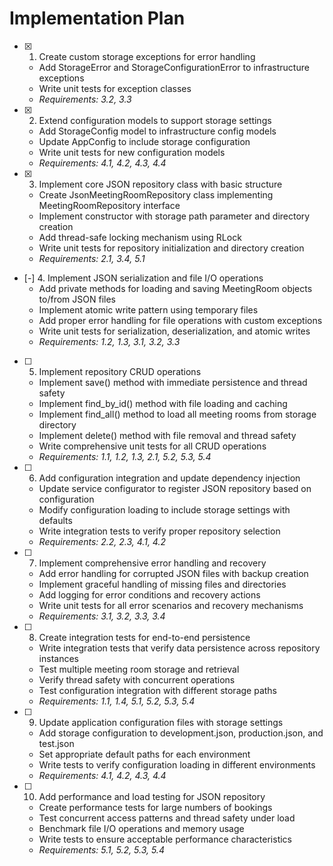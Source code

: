 # Implementation Plan

- [x] 1. Create custom storage exceptions for error handling
  - Add StorageError and StorageConfigurationError to infrastructure exceptions
  - Write unit tests for exception classes
  - _Requirements: 3.2, 3.3_

- [x] 2. Extend configuration models to support storage settings
  - Add StorageConfig model to infrastructure config models
  - Update AppConfig to include storage configuration
  - Write unit tests for new configuration models
  - _Requirements: 4.1, 4.2, 4.3, 4.4_

- [x] 3. Implement core JSON repository class with basic structure
  - Create JsonMeetingRoomRepository class implementing MeetingRoomRepository interface
  - Implement constructor with storage path parameter and directory creation
  - Add thread-safe locking mechanism using RLock
  - Write unit tests for repository initialization and directory creation
  - _Requirements: 2.1, 3.4, 5.1_

- [-] 4. Implement JSON serialization and file I/O operations
  - Add private methods for loading and saving MeetingRoom objects to/from JSON files
  - Implement atomic write pattern using temporary files
  - Add proper error handling for file operations with custom exceptions
  - Write unit tests for serialization, deserialization, and atomic writes
  - _Requirements: 1.2, 1.3, 3.1, 3.2, 3.3_

- [ ] 5. Implement repository CRUD operations
  - Implement save() method with immediate persistence and thread safety
  - Implement find_by_id() method with file loading and caching
  - Implement find_all() method to load all meeting rooms from storage directory
  - Implement delete() method with file removal and thread safety
  - Write comprehensive unit tests for all CRUD operations
  - _Requirements: 1.1, 1.2, 1.3, 2.1, 5.2, 5.3, 5.4_

- [ ] 6. Add configuration integration and update dependency injection
  - Update service configurator to register JSON repository based on configuration
  - Modify configuration loading to include storage settings with defaults
  - Write integration tests to verify proper repository selection
  - _Requirements: 2.2, 2.3, 4.1, 4.2_

- [ ] 7. Implement comprehensive error handling and recovery
  - Add error handling for corrupted JSON files with backup creation
  - Implement graceful handling of missing files and directories
  - Add logging for error conditions and recovery actions
  - Write unit tests for all error scenarios and recovery mechanisms
  - _Requirements: 3.1, 3.2, 3.3, 3.4_

- [ ] 8. Create integration tests for end-to-end persistence
  - Write integration tests that verify data persistence across repository instances
  - Test multiple meeting room storage and retrieval
  - Verify thread safety with concurrent operations
  - Test configuration integration with different storage paths
  - _Requirements: 1.1, 1.4, 5.1, 5.2, 5.3, 5.4_

- [ ] 9. Update application configuration files with storage settings
  - Add storage configuration to development.json, production.json, and test.json
  - Set appropriate default paths for each environment
  - Write tests to verify configuration loading in different environments
  - _Requirements: 4.1, 4.2, 4.3, 4.4_

- [ ] 10. Add performance and load testing for JSON repository
  - Create performance tests for large numbers of bookings
  - Test concurrent access patterns and thread safety under load
  - Benchmark file I/O operations and memory usage
  - Write tests to ensure acceptable performance characteristics
  - _Requirements: 5.1, 5.2, 5.3, 5.4_